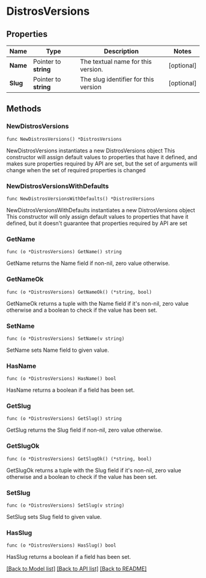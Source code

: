 # DistrosVersions

## Properties

Name | Type | Description | Notes
------------ | ------------- | ------------- | -------------
**Name** | Pointer to **string** | The textual name for this version. | [optional] 
**Slug** | Pointer to **string** | The slug identifier for this version | [optional] 

## Methods

### NewDistrosVersions

`func NewDistrosVersions() *DistrosVersions`

NewDistrosVersions instantiates a new DistrosVersions object
This constructor will assign default values to properties that have it defined,
and makes sure properties required by API are set, but the set of arguments
will change when the set of required properties is changed

### NewDistrosVersionsWithDefaults

`func NewDistrosVersionsWithDefaults() *DistrosVersions`

NewDistrosVersionsWithDefaults instantiates a new DistrosVersions object
This constructor will only assign default values to properties that have it defined,
but it doesn't guarantee that properties required by API are set

### GetName

`func (o *DistrosVersions) GetName() string`

GetName returns the Name field if non-nil, zero value otherwise.

### GetNameOk

`func (o *DistrosVersions) GetNameOk() (*string, bool)`

GetNameOk returns a tuple with the Name field if it's non-nil, zero value otherwise
and a boolean to check if the value has been set.

### SetName

`func (o *DistrosVersions) SetName(v string)`

SetName sets Name field to given value.

### HasName

`func (o *DistrosVersions) HasName() bool`

HasName returns a boolean if a field has been set.

### GetSlug

`func (o *DistrosVersions) GetSlug() string`

GetSlug returns the Slug field if non-nil, zero value otherwise.

### GetSlugOk

`func (o *DistrosVersions) GetSlugOk() (*string, bool)`

GetSlugOk returns a tuple with the Slug field if it's non-nil, zero value otherwise
and a boolean to check if the value has been set.

### SetSlug

`func (o *DistrosVersions) SetSlug(v string)`

SetSlug sets Slug field to given value.

### HasSlug

`func (o *DistrosVersions) HasSlug() bool`

HasSlug returns a boolean if a field has been set.


[[Back to Model list]](../README.md#documentation-for-models) [[Back to API list]](../README.md#documentation-for-api-endpoints) [[Back to README]](../README.md)



